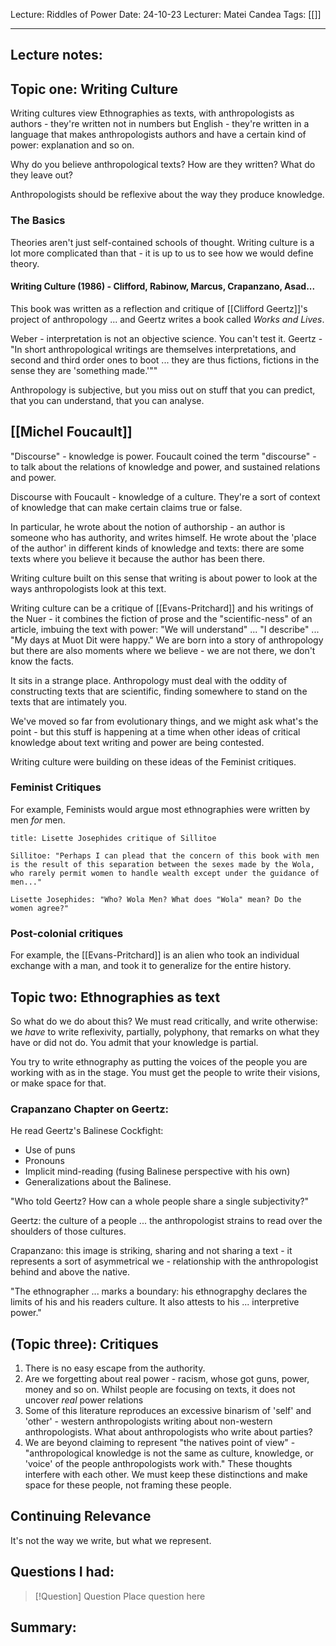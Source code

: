 Lecture: Riddles of Power
Date: 24-10-23
Lecturer: Matei Candea
Tags: [[]]

---
## Lecture notes:

## Topic one: Writing Culture

Writing cultures view Ethnographies as texts, with anthropologists as authors - they're written not in numbers but English - they're written in a language that makes anthropologists authors and have a certain kind of power: explanation and so on.

Why do you believe anthropological texts? How are they written? What do they leave out?

Anthropologists should be reflexive about the way they produce knowledge.

### The Basics

Theories aren't just self-contained schools of thought. Writing culture is a lot more complicated than that - it is up to us to see how we would define theory.

#### Writing Culture (1986) - Clifford, Rabinow, Marcus, Crapanzano, Asad...

This book was written as a reflection and critique of [[Clifford Geertz]]'s project of anthropology ... and Geertz writes a book called *Works and Lives*.

Weber - interpretation is not an objective science. You can't test it.
Geertz - "In short anthropological writings are themselves interpretations, and second and third order ones to boot ... they are thus fictions, fictions in the sense they are 'something made.'""

Anthropology is subjective, but you miss out on stuff that you can predict, that you can understand, that you can analyse.


## [[Michel Foucault]]

"Discourse" - knowledge is power.
Foucault coined the term "discourse" - to talk about the relations of knowledge and power, and sustained relations and power.

Discourse with Foucault - knowledge of a culture. They're a sort of context of knowledge that can make certain claims true or false.

In particular, he wrote about the notion of authorship - an author is someone who has authority, and writes himself. He wrote about the 'place of the author' in different kinds of knowledge and texts: there are some texts where you believe it because the author has been there.

Writing culture built on this sense that writing is about power to look at the ways anthropologists look  at this text.

Writing culture can be a critique of [[Evans-Pritchard]] and his writings of the Nuer - it combines the fiction of prose and the "scientific-ness" of an article, imbuing the text with power: "We will understand" ... "I describe" ... "My days at Muot Dit were happy." We are born into a story of anthropology but there are also moments where we believe - we are not there, we don't know the facts.

It sits in a strange place. Anthropology must deal with the oddity of constructing texts that are scientific, finding somewhere to stand on the texts that are intimately you.

We've moved so far from evolutionary things, and we might ask what's the point - but this stuff is happening at a time when other ideas of critical knowledge about text writing and power are being contested.

Writing culture were building on these ideas of the Feminist critiques.

### Feminist Critiques

For example, Feminists would argue most ethnographies were written by men *for* men. 

```ad-quote
title: Lisette Josephides critique of Sillitoe

Sillitoe: "Perhaps I can plead that the concern of this book with men is the result of this separation between the sexes made by the Wola, who rarely permit women to handle wealth except under the guidance of men..."

Lisette Josephides: "Who? Wola Men? What does "Wola" mean? Do the women agree?"
```

### Post-colonial critiques

For example, the [[Evans-Pritchard]] is an alien who took an individual exchange with a man, and took it to generalize for the entire history.

## Topic two: Ethnographies as text

So what do we do about this?
We must read critically, and write otherwise: we *have* to write reflexivity, partially, polyphony, that remarks on what they have or did not do. You admit that your knowledge is partial.

You try to write ethnography as putting the voices of the people you are working with as in the stage. You must get the people to write their visions, or make space for that.

### Crapanzano Chapter on Geertz:

He read Geertz's Balinese Cockfight:
- Use of puns
- Pronouns
- Implicit mind-reading (fusing Balinese perspective with his own)
- Generalizations about the Balinese.

"Who told Geertz? How can a whole people share a single subjectivity?"

Geertz: the culture of a people ... the anthropologist strains to read over the shoulders of those cultures.

Crapanzano: this image is striking, sharing and not sharing a text - it represents a sort of asymmetrical we - relationship with the anthropologist behind and above the native.

"The ethnographer ... marks a boundary: his ethnograpghy declares the  limits of his and his readers culture. It also attests to his ... interpretive power."

## (Topic three): Critiques

1. There is no easy escape from the authority.
2. Are we forgetting about real power - racism, whose got guns, power, money and so on. Whilst people are focusing on texts, it does not uncover *real* power relations
3. Some of this literature reproduces an excessive binarism of 'self' and 'other' - western anthropologists writing about non-western anthropologists. What about anthropologists who write about parties?
4. We are beyond claiming to represent "the natives point of view" - "anthropological knowledge is not the same as culture, knowledge, or 'voice' of the people anthropologists work with." These thoughts interfere with each other. We must keep these distinctions and make space for these people, not framing these people.


## Continuing Relevance

It's not the way we write, but what we represent.


## Questions I had:

> [!Question] Question
> Place question here


## Summary: